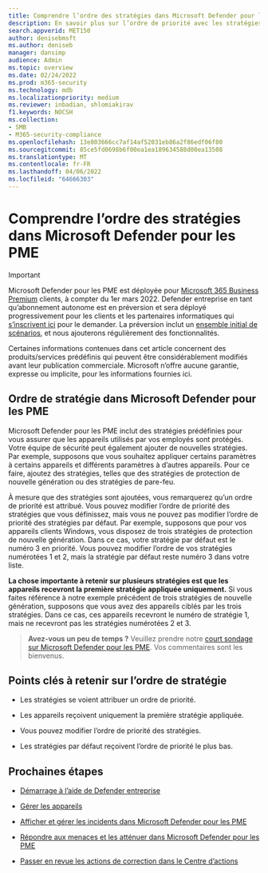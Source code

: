 ```yaml
---
title: Comprendre l’ordre des stratégies dans Microsoft Defender pour les PME
description: En savoir plus sur l’ordre de priorité avec les stratégies dans Microsoft Defender pour les PME
search.appverid: MET150
author: denisebmsft
ms.author: deniseb
manager: dansimp
audience: Admin
ms.topic: overview
ms.date: 02/24/2022
ms.prod: m365-security
ms.technology: mdb
ms.localizationpriority: medium
ms.reviewer: inbadian, shlomiakirav
f1.keywords: NOCSH
ms.collection:
- SMB
- M365-security-compliance
ms.openlocfilehash: 13e803666cc7af14af52031eb86a2f86edf06f80
ms.sourcegitcommit: 85ce5fd0698b6f00ea1ea189634588d00ea13508
ms.translationtype: MT
ms.contentlocale: fr-FR
ms.lasthandoff: 04/06/2022
ms.locfileid: "64666303"
---
```

# <a name="understand-policy-order-in-microsoft-defender-for-business"></a>Comprendre l’ordre des stratégies dans Microsoft Defender pour les PME

> [!IMPORTANT]
> Microsoft Defender pour les PME est déployée pour [Microsoft 365 Business Premium](../../business-premium/index.md) clients, à compter du 1er mars 2022. Defender entreprise en tant qu’abonnement autonome est en préversion et sera déployé progressivement pour les clients et les partenaires informatiques qui [s’inscrivent ici](https://aka.ms/mdb-preview) pour le demander. La préversion inclut un [ensemble initial de scénarios](mdb-tutorials.md#try-these-preview-scenarios), et nous ajouterons régulièrement des fonctionnalités.
> 
> Certaines informations contenues dans cet article concernent des produits/services prédéfinis qui peuvent être considérablement modifiés avant leur publication commerciale. Microsoft n’offre aucune garantie, expresse ou implicite, pour les informations fournies ici. 

## <a name="policy-order-in-microsoft-defender-for-business"></a>Ordre de stratégie dans Microsoft Defender pour les PME

Microsoft Defender pour les PME inclut des stratégies prédéfinies pour vous assurer que les appareils utilisés par vos employés sont protégés. Votre équipe de sécurité peut également ajouter de nouvelles stratégies. Par exemple, supposons que vous souhaitez appliquer certains paramètres à certains appareils et différents paramètres à d’autres appareils. Pour ce faire, ajoutez des stratégies, telles que des stratégies de protection de nouvelle génération ou des stratégies de pare-feu.

À mesure que des stratégies sont ajoutées, vous remarquerez qu’un ordre de priorité est attribué. Vous pouvez modifier l’ordre de priorité des stratégies que vous définissez, mais vous ne pouvez pas modifier l’ordre de priorité des stratégies par défaut. Par exemple, supposons que pour vos appareils clients Windows, vous disposez de trois stratégies de protection de nouvelle génération. Dans ce cas, votre stratégie par défaut est le numéro 3 en priorité. Vous pouvez modifier l’ordre de vos stratégies numérotées 1 et 2, mais la stratégie par défaut reste numéro 3 dans votre liste. 

**La chose importante à retenir sur plusieurs stratégies est que les appareils recevront la première stratégie appliquée uniquement.** Si vous faites référence à notre exemple précédent de trois stratégies de nouvelle génération, supposons que vous avez des appareils ciblés par les trois stratégies. Dans ce cas, ces appareils recevront le numéro de stratégie 1, mais ne recevront pas les stratégies numérotées 2 et 3. 

>
> **Avez-vous un peu de temps ?**
> Veuillez prendre notre <a href="https://microsoft.qualtrics.com/jfe/form/SV_0JPjTPHGEWTQr4y" target="_blank">court sondage sur Microsoft Defender pour les PME</a>. Vos commentaires sont les bienvenus.
>

## <a name="key-points-to-remember-about-policy-order"></a>Points clés à retenir sur l’ordre de stratégie

- Les stratégies se voient attribuer un ordre de priorité.

- Les appareils reçoivent uniquement la première stratégie appliquée.

- Vous pouvez modifier l’ordre de priorité des stratégies.

- Les stratégies par défaut reçoivent l’ordre de priorité le plus bas.

## <a name="next-steps"></a>Prochaines étapes

- [Démarrage à l’aide de Defender entreprise](mdb-get-started.md)

- [Gérer les appareils](mdb-manage-devices.md)

- [Afficher et gérer les incidents dans Microsoft Defender pour les PME](mdb-view-manage-incidents.md)

- [Répondre aux menaces et les atténuer dans Microsoft Defender pour les PME](mdb-respond-mitigate-threats.md)

- [Passer en revue les actions de correction dans le Centre d’actions](mdb-review-remediation-actions.md)